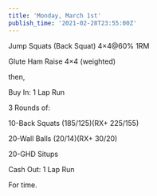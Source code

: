 ```yaml
---
title: 'Monday, March 1st'
publish_time: '2021-02-28T23:55:00Z'
---
```


Jump Squats (Back Squat) 4×4\@60% 1RM

Glute Ham Raise 4×4 (weighted)

then,

Buy In: 1 Lap Run

3 Rounds of:

10-Back Squats (185/125)(RX+ 225/155)

20-Wall Balls (20/14)(RX+ 30/20)

20-GHD Situps

Cash Out: 1 Lap Run

For time.
